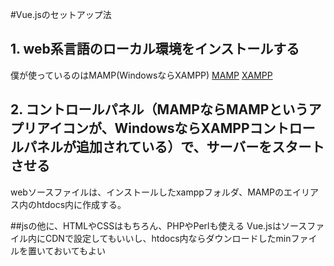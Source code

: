 #Vue.jsのセットアップ法
## 1. web系言語のローカル環境をインストールする
  僕が使っているのはMAMP(WindowsならXAMPP)
  [MAMP](https://www.mamp.info/en/)
  [XAMPP](https://www.apachefriends.org/jp/index.html)
## 2. コントロールパネル（MAMPならMAMPというアプリアイコンが、WindowsならXAMPPコントロールパネルが追加されている）で、サーバーをスタートさせる
webソースファイルは、インストールしたxamppフォルダ、MAMPのエイリアス内のhtdocs内に作成する。

##jsの他に、HTMLやCSSはもちろん、PHPやPerlも使える
Vue.jsはソースファイル内にCDNで設定してもいいし、htdocs内ならダウンロードしたminファイルを置いておいてもよい

